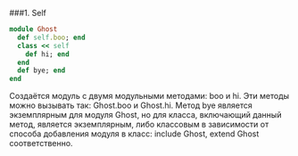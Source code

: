 ###1. Self
```ruby
module Ghost
  def self.boo; end
  class << self
    def hi; end
  end
  def bye; end
end
```
Создаётся модуль с двумя модульными методами: boo и hi. Эти методы можно вызывать так: Ghost.boo и Ghost.hi. Метод bye является экземплярным для модуля Ghost, но для класса, включающий данный метод, является экземплярным, либо классовым в зависимости от способа добавления модуля в класс: include Ghost, extend Ghost соответственно.
